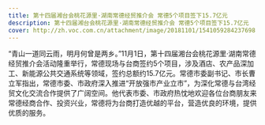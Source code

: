 ```yaml
---
title: 第十四届湘台会桃花源里·湖南常德经贸推介会 常德5个项目签下15.7亿元
description: 第十四届湘台会桃花源里·湖南常德经贸推介会 常德5个项目签下15.7亿元
cover: http://zh.voc.com.cn/attachment/image/20181101/1541059284237698.jpg
---
```

<!--StartFragment-->

“青山一道同云雨，明月何曾是两乡。”11月1日，第十四届湘台会桃花源里·湖南常德经贸推介会活动隆重举行，常德现场与台商签约5个项目，涉及酒店、农产品深加工、新能源公共交通系统等领域，签约总额约15.7亿元。常德市委副书记、市长曹立军指出，常德市委、市政府深入推进“开放强市产业立市”，为深化常德与台湾经贸文化交流合作提供了广阔空间。他代表市委、市政府热忱地欢迎各位台商朋友来常德经商合作、投资兴业，常德将为台商打造优越的平台，营造优良的环境，提供优质的服务。

<!--EndFragment-->